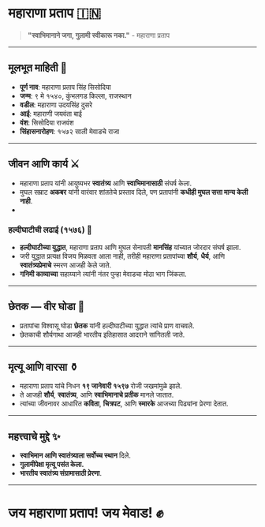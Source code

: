 # महाराणा प्रताप 🇮🇳

> **"स्वाभिमानाने जगा, गुलामी स्वीकारू नका."** - महाराणा प्रताप

---

## मूलभूत माहिती 📜
- **पूर्ण नाव**: महाराणा प्रताप सिंह सिसोदिया
- **जन्म**: ९ मे १५४०, कुंभलगड किल्ला, राजस्थान
- **वडील**: महाराणा उदयसिंह दुसरे
- **आई**: महाराणी जयवंता बाई
- **वंश**: सिसोदिया राजवंश
- **सिंहासनारोहण**: १५७२ साली मेवाडचे राजा

---

## जीवन आणि कार्य ⚔️
- महाराणा प्रताप यांनी आयुष्यभर **स्वातंत्र्य** आणि **स्वाभिमानासाठी** संघर्ष केला.
- मुघल सम्राट **अकबर** यांनी वारंवार शांततेचे प्रस्ताव दिले, पण प्रतापांनी **कधीही मुघल सत्ता मान्य केली नाही**.
- 

### हल्दीघाटीची लढाई (१५७६) 🏹
- **हल्दीघाटीच्या युद्धात**, महाराणा प्रताप आणि मुघल सेनापती **मानसिंह** यांच्यात जोरदार संघर्ष झाला.
- जरी युद्धात प्रत्यक्ष विजय मिळवता आला नाही, तरीही महाराणा प्रतापांच्या **शौर्य**, **धैर्य**, आणि **स्वातंत्र्यप्रेमाचे** स्मरण आजही केले जाते.
- **गनिमी काव्याच्या** सहाय्याने त्यांनी नंतर पुन्हा मेवाडचा मोठा भाग जिंकला.

---

## छेतक — वीर घोडा 🐎
- प्रतापांचा विश्वासू घोडा **छेतक** यांनी हल्दीघाटीच्या युद्धात त्यांचे प्राण वाचवले.
- छेतकाची शौर्यगाथा आजही भारतीय इतिहासात आदराने सांगितली जाते.

---

## मृत्यू आणि वारसा ⚱️
- महाराणा प्रताप यांचे निधन **१९ जानेवारी १५९७** रोजी जखमांमुळे झाले.
- ते आजही **शौर्य**, **स्वातंत्र्य**, आणि **स्वाभिमानाचे प्रतीक** मानले जातात.
- त्यांच्या जीवनावर आधारित **कविता**, **चित्रपट**, आणि **स्मारके** आजच्या पिढ्यांना प्रेरणा देतात.

---

## महत्त्वाचे मुद्दे ✨
- **स्वाभिमान आणि स्वातंत्र्याला सर्वोच्च स्थान** दिले.
- **गुलामीपेक्षा मृत्यू पसंत केला.**
- **भारतीय स्वातंत्र्य संग्रामासाठी प्रेरणा**.

---

# जय महाराणा प्रताप! जय मेवाड! ✊
